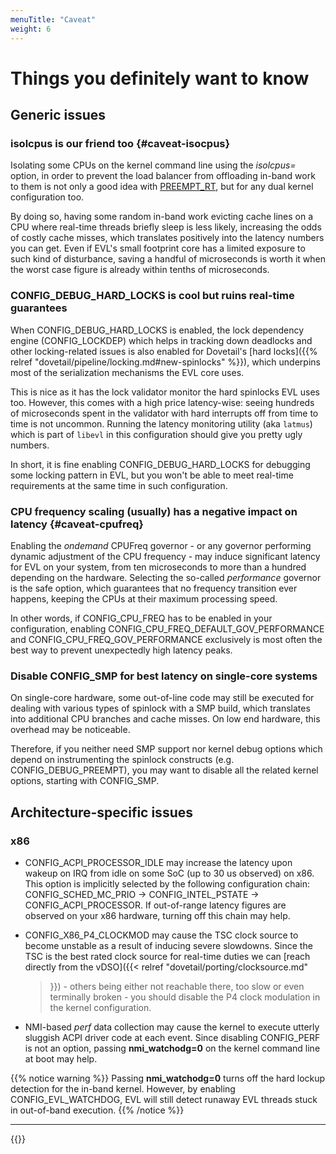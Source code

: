 ```yaml
---
menuTitle: "Caveat"
weight: 6
---
```


# Things you definitely want to know

## Generic issues

### **isolcpus** is our friend too {#caveat-isocpus}

Isolating some CPUs on the kernel command line using the _isolcpus=_
option, in order to prevent the load balancer from offloading in-band
work to them is not only a good idea with
[PREEMPT_RT](https://wiki.linuxfoundation.org/realtime/rtl/blog), but
for any dual kernel configuration too.

By doing so, having some random in-band work evicting cache lines on a
CPU where real-time threads briefly sleep is less likely, increasing
the odds of costly cache misses, which translates positively into the
latency numbers you can get. Even if EVL's small footprint core has a
limited exposure to such kind of disturbance, saving a handful of
microseconds is worth it when the worst case figure is already within
tenths of microseconds.

### **CONFIG_DEBUG_HARD_LOCKS** is cool but ruins real-time guarantees

When CONFIG_DEBUG_HARD_LOCKS is enabled, the lock dependency engine
(CONFIG_LOCKDEP) which helps in tracking down deadlocks and other
locking-related issues is also enabled for Dovetail's [hard
locks]({{% relref "dovetail/pipeline/locking.md#new-spinlocks" %}}),
which underpins most of the serialization mechanisms the EVL core
uses.

This is nice as it has the lock validator monitor the hard spinlocks
EVL uses too. However, this comes with a high price latency-wise:
seeing hundreds of microseconds spent in the validator with hard
interrupts off from time to time is not uncommon. Running the latency
monitoring utility (aka `latmus`) which is part of `libevl` in this
configuration should give you pretty ugly numbers.

In short, it is fine enabling CONFIG_DEBUG_HARD_LOCKS for debugging
some locking pattern in EVL, but you won't be able to meet real-time
requirements at the same time in such configuration.

### CPU frequency scaling (usually) has a negative impact on latency {#caveat-cpufreq}

Enabling the _ondemand_ CPUFreq governor - or any governor performing
dynamic adjustment of the CPU frequency - may induce significant
latency for EVL on your system, from ten microseconds to more than a
hundred depending on the hardware. Selecting the so-called
_performance_ governor is the safe option, which guarantees that no
frequency transition ever happens, keeping the CPUs at their maximum
processing speed.

In other words, if CONFIG_CPU_FREQ has to be enabled in your
configuration, enabling CONFIG_CPU_FREQ_DEFAULT_GOV_PERFORMANCE and
CONFIG_CPU_FREQ_GOV_PERFORMANCE exclusively is most often the best way
to prevent unexpectedly high latency peaks.

### Disable CONFIG_SMP for best latency on single-core systems

On single-core hardware, some out-of-line code may still be executed
for dealing with various types of spinlock with a SMP build, which
translates into additional CPU branches and cache misses. On low end
hardware, this overhead may be noticeable.

Therefore, if you neither need SMP support nor kernel debug options
which depend on instrumenting the spinlock constructs (e.g.
CONFIG_DEBUG_PREEMPT), you may want to disable all the related kernel
options, starting with CONFIG_SMP.

## Architecture-specific issues

### x86

- CONFIG_ACPI_PROCESSOR_IDLE may increase the latency upon wakeup on
  IRQ from idle on some SoC (up to 30 us observed) on x86. This option
  is implicitly selected by the following configuration chain:
  CONFIG_SCHED_MC_PRIO &#8594; CONFIG_INTEL_PSTATE &#8594;
  CONFIG_ACPI_PROCESSOR. If out-of-range latency figures are observed
  on your x86 hardware, turning off this chain may help.

- CONFIG_X86_P4_CLOCKMOD may cause the TSC clock source to become
  unstable as a result of inducing severe slowdowns. Since the TSC is
  the best rated clock source for real-time duties we can [reach
  directly from the vDSO]({{< relref "dovetail/porting/clocksource.md"
  >}}) - others being either not reachable there, too slow or even
  terminally broken - you should disable the P4 clock modulation in
  the kernel configuration.

- NMI-based _perf_ data collection may cause the kernel to execute
  utterly sluggish ACPI driver code at each event. Since disabling
  CONFIG_PERF is not an option, passing **nmi_watchodg=0** on the
  kernel command line at boot may help.

{{% notice warning %}}
Passing **nmi_watchodg=0** turns off the hard lockup detection for the
in-band kernel. However, by enabling CONFIG_EVL_WATCHDOG, EVL will
still detect runaway EVL threads stuck in out-of-band execution.
{{% /notice %}}

---

{{<lastmodified>}}
